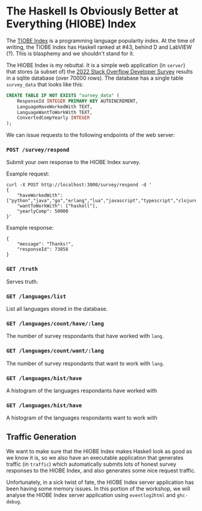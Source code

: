 # The **H**askell **I**s **O**bviously **B**etter at **E**verything (HIOBE) Index

The [TIOBE Index](https://www.tiobe.com/tiobe-index/) is a programming language
popularity index. At the time of writing, the TIOBE Index has Haskell ranked at
#43, behind D and LabVIEW (?). This is blasphemy and we shouldn't stand for it.

The HIOBE Index is my rebuttal. It is a simple web application (in `server`)
that stores (a subset of) the
[2022 Stack Overflow Developer Survey](https://survey.stackoverflow.co/2022/)
results in a sqlite database (over 70000 rows). The database has a single table
`survey_data` that looks like this:

```sql
CREATE TABLE IF NOT EXISTS "survey_data" (
    ResponseId INTEGER PRIMARY KEY AUTOINCREMENT,
    LanguageHaveWorkedWith TEXT,
    LanguageWantToWorkWith TEXT,
    ConvertedCompYearly INTEGER
);
```

We can issue requests to the following endpoints of the web server:

### `POST /survey/respond`

Submit your own response to the HIOBE Index survey.

Example request:

```
curl -X POST http://localhost:3000/survey/respond -d '
{
    "haveWorkedWith": ["python","java","go","erlang","lua","javascript","typescript","clojure"],
    "wantToWorkWith": ["haskell"],
    "yearlyComp": 50000
}'
```

Example response:

```
{
    "message": "Thanks!",
    "responseId": 73858
}
```

### `GET /truth`

Serves truth.

### `GET /languages/list`

List all languages stored in the database.

### `GET /languages/count/have/:lang`

The number of survey respondants that have worked with `lang`.

### `GET /languages/count/want/:lang`

The number of survey respondants that want to work with `lang`.

### `GET /languages/hist/have`

A histogram of the languages respondants have worked with

### `GET /languages/hist/have`

A histogram of the languages respondants want to work with

## Traffic Generation

We want to make sure that the HIOBE Index makes Haskell look as good as we know
it is, so we also have an executable application that generates traffic (in
`traffic`) which automatically submits lots of honest survey responses to the
HIOBE Index, and also generates some nice request traffic.

Unfortunately, in a sick twist of fate, the HIOBE Index server application has
been having some memory issues. In this portion of the workshop, we will analyse
the HIOBE Index server application using `eventlog2html` and `ghc-debug`.
